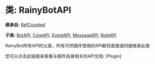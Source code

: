 # 类: RainyBotAPI  
  
**继承自:** [RefCounted](RefCounted.md)  
  
**子类:** [BotAPI](BotAPI.md), [CoreAPI](CoreAPI.md), [EventAPI](EventAPI.md), [MessageAPI](MessageAPI.md), [RoleAPI](RoleAPI.md)  
  
RainyBot所有API的父类，所有可供插件使用的API都将直接或间接继承此类   
  
您可以点击此链接来查看与插件自身相关的API文档: [Plugin]  
  

